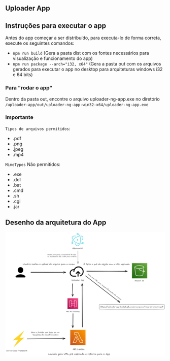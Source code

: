 ## Uploader App

## Instruções para executar o app

Antes do app começar a ser distribuído, para executa-lo de forma correta, execute os seguintes comandos:

- `npm run build` (Gera a pasta dist com os fontes necessários para visualização e funcionamento do app)
- `npm run package --arch="i32, x64"` (Gera a pasta out com os arquivos gerados para executar o app no desktop para arquiteturas windows i32 e 64 bits)

### Para "rodar o app"
Dentro da pasta out, encontre o arquivo uploader-ng-app.exe no diretório `/uploader-app/out/uploader-ng-app-win32-x64/uploader-ng-app.exe`

### Importante
`Tipos de arquivos permitidos`:
- .pdf
- .png
- .jpeg
- .mp4

`MimeTypes` Não permitidos:
- .exe
- .ddl
- .bat
- .cmd
- .sh
- .cgi
- .jar

## Desenho da arquitetura do App
![Desenho de arquitetura](src/assets/uploader-app-draw-2.jpeg)
